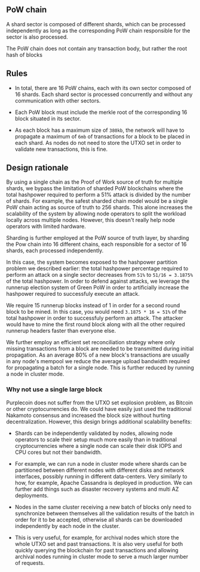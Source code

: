 ## PoW chain
A shard sector is composed of different shards, which can be processed independently as long as the corresponding PoW chain responsible for the sector is also processed.

The PoW chain does not contain any transaction body, but rather the root hash of blocks


## Rules
* In total, there are 16 PoW chains, each with its own sector composed of 16 shards. Each
shard sector is processed concurrently and without any communication with other sectors.

* Each PoW block must include the merkle root of the corresponding 16 block situated in its sector.

* As each block has a maximum size of `380kb`, the network will have to propagate a maximum
of `6mb` of transactions for a block to be placed in each shard. As nodes do not need to
store the UTXO set in order to validate new transactions, this is fine.

## Design rationale
By using a single chain as the Proof of Work source of truth for multiple shards, we bypass
the limitation of sharded PoW blockchains where the total hashpower required to perform a 51%
attack is divided by the number of shards. For example, the safest sharded chain model would
be a single PoW chain acting as source of truth to 256 shards. This alone increases the scalability
of the system by allowing node operators to split the workload locally across multiple nodes. However,
this doesn't really help node operators with limited hardware.

Sharding is further employed at the PoW source of truth layer, by sharding the Pow chain into
16 different chains, each responsible for a sector of 16 shards, each processed independently.

In this case, the system becomes exposed to the hashpower partition problem we described earlier: the total
hashpower percentage required to perform an attack on a single sector decreases from `51%` to `51/16 = 3.1875%`
of the total hashpower. In order to defend against attacks, we leverage the runnerup election system of
Green PoW in order to artificially increase the hashpower required to successfuly execute an attack.

We require 15 runnerup blocks instead of 1 in order for a second round block to be mined. In this case,
you would need `3.1875 * 16 = 51%` of the total hashpower in order to successfuly perform an attack.
The attacker would have to mine the first round block along with all the other required runnerup
headers faster than everyone else.

We further employ an efficient set reconciliation strategy where only missing transactions
from a block are needed to be transmitted during initial propagation. As an average 80% of
a new block's transactions are usually in any node's mempool we reduce the average upload
bandwidth required for propagating a batch for a single node. This is further reduced by running a node
in cluster mode.

### Why not use a single large block
Purplecoin does not suffer from the UTXO set explosion problem, as Bitcoin or other
cryptocurrencies do. We could have easily just used the traditional Nakamoto consensus
and increased the block size without hurting decentralization. However, this design
brings additional scalability benefits:

* Shards can be independently validated by nodes, allowing node operators to scale their setup
much more easily than in traditional cryptocurrencies where a single node can scale their disk
IOPS and CPU cores but not their bandwidth.

* For example, we can run a node in cluster mode where shards can be partitioned between different
nodes with different disks and network interfaces, possibly running in different data-centers.
Very similarly to how, for example, Apache Cassandra is deployed in production. We can further
add things such as disaster recovery systems and multi AZ deployments.

* Nodes in the same cluster receiving a new batch of blocks only need to synchronize between themselves
all the validation results of the batch in order for it to be accepted, otherwise all shards can be
downloaded independently by each node in the cluster.

* This is very useful, for example, for archival nodes which store the whole UTXO set and past transactions.
It is also very useful for both quickly querying the blockchain for past transactions and allowing archival
nodes running in cluster mode to serve a much larger number of requests.